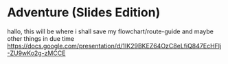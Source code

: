 # Adventure (Slides Edition)
hallo, this will be where i shall save my flowchart/route-guide and maybe other things in due time
https://docs.google.com/presentation/d/1IK29BKEZ64OzC8eLfiQ847EcHFIj-ZU9wKo2g-zMCCE
